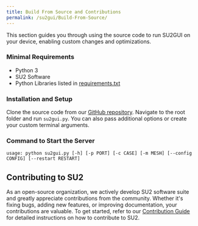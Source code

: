 ```yaml
---
title: Build From Source and Contributions
permalink: /su2gui/Build-From-Source/
---
```


This section guides you through using the source code to run SU2GUI on your device, enabling custom changes and optimizations.

### Minimal Requirements

- Python 3
- SU2 Software
- Python Libraries listed in [requirements.txt](Link)

### Installation and Setup

Clone the source code from our [GitHub repository](Link). Navigate to the root folder and run `su2gui.py`. You can also pass additional options or create your custom terminal arguments.

### Command to Start the Server

    usage: python su2gui.py [-h] [-p PORT] [-c CASE] [-m MESH] [--config CONFIG] [--restart RESTART]

## Contributing to SU2 

As an open-source organization, we actively develop SU2 software suite and greatly appreciate contributions from the community. Whether it's fixing bugs, adding new features, or improving documentation, your contributions are valuable. To get started, refer to our [Contribution Guide](./../../docs_v7/Gitting-Started/) for detailed instructions on how to contribute to SU2.
